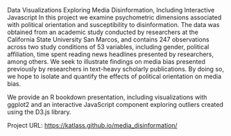 Data Visualizations Exploring Media Disinformation, Including Interactive Javascript
In this project we examine psychometric dimensions associated with political orientation and susceptibility to disinformation. The data was obtained from an academic study conducted by researchers at the California State University San Marcos, and contains 247 observations across two study conditions of 53 variables, including gender, political affiliation, time spent reading news headlines presented by researchers, among others.
We seek to illustrate findings on media bias presented previously by researchers in text-heavy scholarly publications. By doing so, we hope to isolate and quantify the effects of political orientation on media bias.

We provide an R bookdown presentation, including visualizations with ggplot2 and an interactive JavaScript component exploring outliers created using the D3.js library.

Project URL: https://katlass.github.io/media_disinformation/

